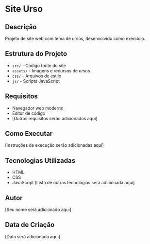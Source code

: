 # Site Urso

## Descrição
Projeto de site web com tema de ursos, desenvolvido como exercício.

## Estrutura do Projeto
- `src/` - Código fonte do site
- `assets/` - Imagens e recursos de ursos
- `css/` - Arquivos de estilo
- `js/` - Scripts JavaScript

## Requisitos
- Navegador web moderno
- Editor de código
- [Outros requisitos serão adicionados aqui]

## Como Executar
[Instruções de execução serão adicionadas aqui]

## Tecnologias Utilizadas
- HTML
- CSS
- JavaScript
[Lista de outras tecnologias será adicionada aqui]

## Autor
[Seu nome será adicionado aqui]

## Data de Criação
[Data será adicionada aqui] 